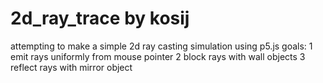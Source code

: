 # 2d_ray_trace by kosij
attempting to make a simple 2d ray casting simulation using p5.js
goals:
1 emit rays uniformly from mouse pointer
2 block rays with wall objects
3 reflect rays with mirror object
